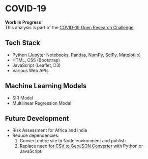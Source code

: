 # COVID-19
**Work In Progress**<br>
This analysis is part of the [COVID-19 Open Research Challenge](https://www.kaggle.com/allen-institute-for-ai/CORD-19-research-challenge).

## Tech Stack
- Python (Jupyter Notebooks, Pandas, NumPy, SciPy, Matplotlib)
- HTML, CSS (Bootstrap)
- JavaScript (Leaflet, D3)
- Various Web APIs

## Machine Learning Models
- SIR Model
- Multilinear Regression Model

## Future Development
- Risk Assessment for Africa and India 
- Reduce dependencies:
    1. Convert entire site to Node environment and publish.
    2. Replace need for [CSV to GeoJSON Converter](https://www.convertcsv.com/csv-to-geojson.htm) with Python or JavaScript.
